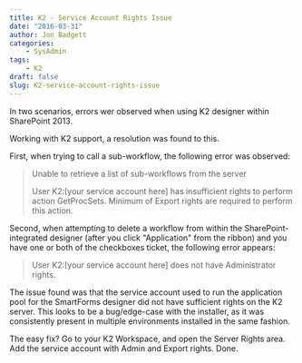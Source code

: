 ```yaml
---
title: K2 - Service Account Rights Issue
date: "2016-03-31"
author: Jon Badgett
categories:
    - SysAdmin
tags:
    - K2
draft: false
slug: K2-service-account-rights-issue
---
```


In two scenarios, errors wer observed when using K2 designer within
SharePoint 2013.

Working with K2 support, a resolution was found to this.

<!--more-->

First, when trying to call a sub-workflow, the following error was observed:

> Unable to retrieve a list of sub-workflows from the server
>
> User K2:[your service account here] has insufficient rights to perform action
> GetProcSets. Minimum of Export rights are required to perform this action.

Second, when attempting to delete a workflow from within the
SharePoint-integrated designer (after you click "Application" from the ribbon)
and you have one or both of the checkboxes ticket, the following error appears:

> User K2:[your service account here] does not have Administrator rights.

The issue found was that the service account used to run the application pool
for the SmartForms designer did not have sufficient rights on the K2 server.
This looks to be a bug/edge-case with the installer, as it was consistently
present in multiple environments installed in the same fashion.

The easy fix? Go to your K2 Workspace, and open the Server Rights area. Add the
service account with Admin and Export rights. Done.
